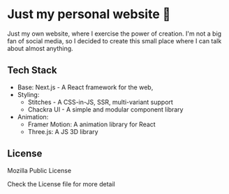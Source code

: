 # Just my personal website 💓

Just my own website, where I exercise the power of creation. I'm not a big fan of social media, so I decided to create this small place where I can talk about almost anything.

## Tech Stack

- Base: Next.js - A React framework for the web,
- Styling:
  - Stitches - A CSS-in-JS, SSR, multi-variant support
  - Chackra UI - A simple and modular component library
- Animation:
  - Framer Motion: A animation library for React
  - Three.js: A JS 3D library

## License

Mozilla Public License

Check the License file for more detail
